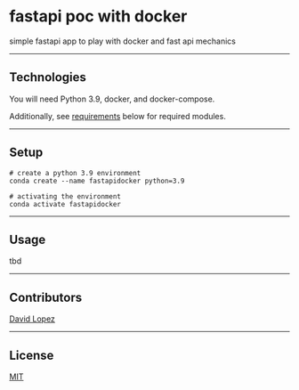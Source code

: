 # fastapi poc with docker

simple fastapi app to play with docker and fast api mechanics

---

## Technologies

You will need Python 3.9, docker, and docker-compose.

Additionally, see [requirements](./project/requirements.txt) below for required modules.

---

## Setup


```
# create a python 3.9 environment
conda create --name fastapidocker python=3.9 

# activating the environment
conda activate fastapidocker
```

---

## Usage

tbd

---

## Contributors

[David Lopez](https://github.com/sububer)

---

## License

[MIT]('./LICENSE')